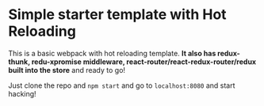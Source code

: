 <h1>Simple starter template with Hot Reloading</h1>

This is a basic webpack with hot reloading template. **It also has redux-thunk, redu-xpromise middleware, react-router/react-redux-router/redux built into the store** and ready to go!

Just clone the repo and ```npm start``` and go to ```localhost:8080``` and start hacking!
